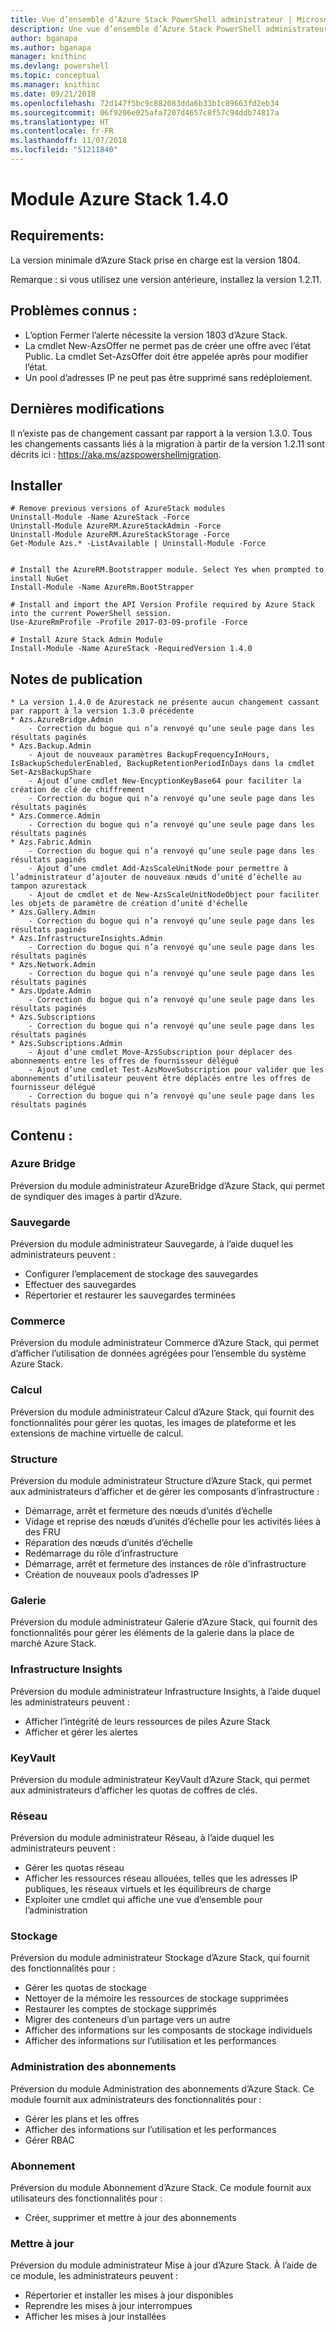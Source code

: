 ```yaml
---
title: Vue d’ensemble d’Azure Stack PowerShell administrateur | Microsoft Docs
description: Une vue d’ensemble d’Azure Stack PowerShell administrateur avec des instructions sur les procédures d’installation et de configuration.
author: bganapa
ms.author: bganapa
manager: knithinc
ms.devlang: powershell
ms.topic: conceptual
ms.manager: knithinc
ms.date: 09/21/2018
ms.openlocfilehash: 72d147f5bc9c882083dda6b33b1c89663fd2eb34
ms.sourcegitcommit: 06f9206e025afa7207d4657c8f57c94ddb74817a
ms.translationtype: HT
ms.contentlocale: fr-FR
ms.lasthandoff: 11/07/2018
ms.locfileid: "51211840"
---
```

# <a name="azure-stack-module-140"></a>Module Azure Stack 1.4.0

## <a name="requirements"></a>Requirements:
La version minimale d’Azure Stack prise en charge est la version 1804.

Remarque : si vous utilisez une version antérieure, installez la version 1.2.11.

## <a name="known-issues"></a>Problèmes connus :

- L’option Fermer l’alerte nécessite la version 1803 d’Azure Stack.
- La cmdlet New-AzsOffer ne permet pas de créer une offre avec l’état Public. La cmdlet Set-AzsOffer doit être appelée après pour modifier l’état.
- Un pool d’adresses IP ne peut pas être supprimé sans redéploiement.

## <a name="breaking-changes"></a>Dernières modifications
Il n’existe pas de changement cassant par rapport à la version 1.3.0. Tous les changements cassants liés à la migration à partir de la version 1.2.11 sont décrits ici : https://aka.ms/azspowershellmigration.

## <a name="install"></a>Installer
```
# Remove previous versions of AzureStack modules
Uninstall-Module -Name AzureStack -Force 
Uninstall-Module AzureRM.AzureStackAdmin -Force
Uninstall-Module AzureRM.AzureStackStorage -Force
Get-Module Azs.* -ListAvailable | Uninstall-Module -Force


# Install the AzureRM.Bootstrapper module. Select Yes when prompted to install NuGet
Install-Module -Name AzureRm.BootStrapper

# Install and import the API Version Profile required by Azure Stack into the current PowerShell session.
Use-AzureRmProfile -Profile 2017-03-09-profile -Force

# Install Azure Stack Admin Module
Install-Module -Name AzureStack -RequiredVersion 1.4.0
```
## <a name="release-notes"></a>Notes de publication
    * La version 1.4.0 de Azurestack ne présente aucun changement cassant par rapport à la version 1.3.0 précédente
    * Azs.AzureBridge.Admin
        - Correction du bogue qui n’a renvoyé qu’une seule page dans les résultats paginés
    * Azs.Backup.Admin
        - Ajout de nouveaux paramètres BackupFrequencyInHours, IsBackupSchedulerEnabled, BackupRetentionPeriodInDays dans la cmdlet Set-AzsBackupShare
        - Ajout d’une cmdlet New-EncyptionKeyBase64 pour faciliter la création de clé de chiffrement
        - Correction du bogue qui n’a renvoyé qu’une seule page dans les résultats paginés
    * Azs.Commerce.Admin
        - Correction du bogue qui n’a renvoyé qu’une seule page dans les résultats paginés
    * Azs.Fabric.Admin
        - Correction du bogue qui n’a renvoyé qu’une seule page dans les résultats paginés
        - Ajout d’une cmdlet Add-AzsScaleUnitNode pour permettre à l’administrateur d’ajouter de nouveaux nœuds d’unité d’échelle au tampon azurestack
        - Ajout de cmdlet et de New-AzsScaleUnitNodeObject pour faciliter les objets de paramètre de création d’unité d'échelle
    * Azs.Gallery.Admin
        - Correction du bogue qui n’a renvoyé qu’une seule page dans les résultats paginés
    * Azs.InfrastructureInsights.Admin
        - Correction du bogue qui n’a renvoyé qu’une seule page dans les résultats paginés
    * Azs.Network.Admin
        - Correction du bogue qui n’a renvoyé qu’une seule page dans les résultats paginés
    * Azs.Update.Admin
        - Correction du bogue qui n’a renvoyé qu’une seule page dans les résultats paginés
    * Azs.Subscriptions
        - Correction du bogue qui n’a renvoyé qu’une seule page dans les résultats paginés
    * Azs.Subscriptions.Admin
        - Ajout d’une cmdlet Move-AzsSubscription pour déplacer des abonnements entre les offres de fournisseur délégué
        - Ajout d’une cmdlet Test-AzsMoveSubscription pour valider que les abonnements d’utilisateur peuvent être déplacés entre les offres de fournisseur délégué
        - Correction du bogue qui n’a renvoyé qu’une seule page dans les résultats paginés

## <a name="content"></a>Contenu :
### <a name="azure-bridge"></a>Azure Bridge
Préversion du module administrateur AzureBridge d’Azure Stack, qui permet de syndiquer des images à partir d’Azure.

### <a name="backup"></a>Sauvegarde
Préversion du module administrateur Sauvegarde, à l’aide duquel les administrateurs peuvent :
- Configurer l’emplacement de stockage des sauvegardes
- Effectuer des sauvegardes
- Répertorier et restaurer les sauvegardes terminées

### <a name="commerce"></a>Commerce
Préversion du module administrateur Commerce d’Azure Stack, qui permet d’afficher l’utilisation de données agrégées pour l’ensemble du système Azure Stack.

### <a name="compute"></a>Calcul
Préversion du module administrateur Calcul d’Azure Stack, qui fournit des fonctionnalités pour gérer les quotas, les images de plateforme et les extensions de machine virtuelle de calcul.

### <a name="fabric"></a>Structure
Préversion du module administrateur Structure d’Azure Stack, qui permet aux administrateurs d’afficher et de gérer les composants d’infrastructure :
- Démarrage, arrêt et fermeture des nœuds d’unités d’échelle
- Vidage et reprise des nœuds d’unités d’échelle pour les activités liées à des FRU
- Réparation des nœuds d’unités d’échelle
- Redémarrage du rôle d’infrastructure
- Démarrage, arrêt et fermeture des instances de rôle d’infrastructure
- Création de nouveaux pools d’adresses IP

### <a name="gallery"></a>Galerie
Préversion du module administrateur Galerie d’Azure Stack, qui fournit des fonctionnalités pour gérer les éléments de la galerie dans la place de marché Azure Stack.

### <a name="infrastructure-insights"></a>Infrastructure Insights
Préversion du module administrateur Infrastructure Insights, à l’aide duquel les administrateurs peuvent :
- Afficher l’intégrité de leurs ressources de piles Azure Stack
- Afficher et gérer les alertes

### <a name="keyvault"></a>KeyVault
Préversion du module administrateur KeyVault d’Azure Stack, qui permet aux administrateurs d’afficher les quotas de coffres de clés.

### <a name="network"></a>Réseau
Préversion du module administrateur Réseau, à l’aide duquel les administrateurs peuvent :
- Gérer les quotas réseau
- Afficher les ressources réseau allouées, telles que les adresses IP publiques, les réseaux virtuels et les équilibreurs de charge
- Exploiter une cmdlet qui affiche une vue d’ensemble pour l’administration

### <a name="storage"></a>Stockage
Préversion du module administrateur Stockage d’Azure Stack,  qui fournit des fonctionnalités pour :
- Gérer les quotas de stockage
- Nettoyer de la mémoire les ressources de stockage supprimées
- Restaurer les comptes de stockage supprimés
- Migrer des conteneurs d’un partage vers un autre
- Afficher des informations sur les composants de stockage individuels
- Afficher des informations sur l’utilisation et les performances

### <a name="subscription-admin"></a>Administration des abonnements
Préversion du module Administration des abonnements d’Azure Stack.  Ce module fournit aux administrateurs des fonctionnalités pour :
- Gérer les plans et les offres
- Afficher des informations sur l’utilisation et les performances
- Gérer RBAC

### <a name="subscription"></a>Abonnement
Préversion du module Abonnement d’Azure Stack.  Ce module fournit aux utilisateurs des fonctionnalités pour :
- Créer, supprimer et mettre à jour des abonnements

### <a name="update"></a>Mettre à jour
Préversion du module administrateur Mise à jour d’Azure Stack.  À l’aide de ce module, les administrateurs peuvent :
- Répertorier et installer les mises à jour disponibles
- Reprendre les mises à jour interrompues
- Afficher les mises à jour installées
